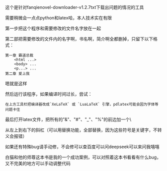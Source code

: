 这个是针对fanqienovel-downloader-v1.2.7txt下载出问题的情况的工具

需要稍微会一点点python和latex哈，本人技术实在有限


第一步把这个程序和需要修改的文件名字放在一起

第二部把需要修改的文件内的名字啊，书名啊，简介啊全都删掉，只留下以下格式：

```
第一章 霸道总裁
	<html ...>
	<body> ...
	<p...> ...
第二章 爱上我
```

嗯就是这样

然后运行该程序，如果编译时间过长，尝试：

    在上方工具栏把编译器改成`XeLaTeX` 或 `LuaLaTeX` 引擎，pdlatex可能会因为字体等问题卡住


最后打开latex文件，把所有的"&"、"#"、"_"、"%"的前边加一个\

从左上到右下的斜杠（可以用替换功能，全部替换，因为这些符号是关键字，不转义会报错）

如果还有特殊bug请手动修，不会修可以查百度可以问deepseek可以来问我嘻嘻


白猫和他的师尊这本书是我的一个成功案例，可以对照着这本书看看有什么bug，又不完美的地方可以手动调整代码
